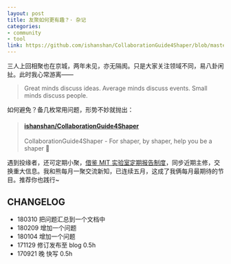 ```yaml
---
layout: post
title: 友聚如何更有趣？· 杂记
categories:
- community
- tool
link: https://github.com/ishanshan/CollaborationGuide4Shaper/blob/master/CONTENT/InfoQ4Icebreaking.md
---
```


三人上回相聚也在京城，两年未见，亦无隔阂。只是大家关注领域不同，易八卦闲扯。此时我心常游离——

> Great minds discuss ideas. Average minds discuss events. Small minds discuss people.

如何避免？备几枚常用问题，形势不妙就抛出：

<!-- more -->

<blockquote class="embedly-card" data-card-controls="0"><h4><a href="https://github.com/ishanshan/CollaborationGuide4Shaper/blob/master/CONTENT/InfoQ4Icebreaking.md">ishanshan/CollaborationGuide4Shaper</a></h4><p>CollaborationGuide4Shaper - For shaper, by shaper, help you be a shaper 🌱</p></blockquote>
<script async src="//cdn.embedly.com/widgets/platform.js" charset="UTF-8"></script>



遇到投缘者，还可定期小聚，[借鉴 MIT 实验室定期报告制度](http://joinwee.com/discuss/275/)，同步近期主修，交换重大信息。我和熊每月一聚交流新知，已连续五月，这成了我俩每月最期待的节目。推荐你也践行~



## CHANGELOG

- 180310 把问题汇总到一个文档中
- 180209 增加一个问题
- 180104 增加一个问题
- 171129 修订发布至 blog 0.5h
- 170921 晚 快写 0.5h
